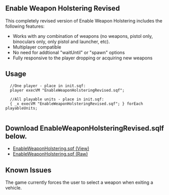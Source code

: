 ## Enable Weapon Holstering Revised

This completely revised version of Enable Weapon Holstering includes the following features:
- Works with any combination of weapons (no weapons, pistol only, binoculars only, only pistol and launcher, etc).
- Multiplayer compatible
- No need for addtional "waitUntil" or "spawn" options
- Fully responsive to the player dropping or acquiring new weapons

## Usage

```SQF
  //One player - place in init.sqf:
  player execVM "EnableWeaponHolsteringRevised.sqf";
  
  //All playable units - place in init.sqf:
  { _x execVM "EnableWeaponHolsteringRevised.sqf"; } forEach playableUnits;
  
```

## Download EnableWeaponHolsteringRevised.sqlf below.

* [EnableWeaponHolstering.sqf (View)](https://github.com/smillwith/Arma3-EditingNotes/blob/master/EnableWeaponHolsteringRevised.sqf)
* [EnableWeaponHolstering.sqf (Raw)](https://raw.githubusercontent.com/smillwith/Arma3-EditingNotes/master/EnableWeaponHolsteringRevised.sqf)

## Known Issues

The game currently forces the user to select a weapon when exiting a vehicle.

